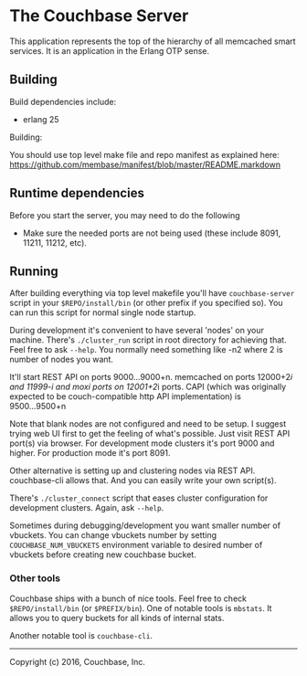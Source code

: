 # The Couchbase Server

This application represents the top of the hierarchy of all memcached
smart services.  It is an application in the Erlang OTP sense.

## Building

Build dependencies include:

* erlang 25

Building:

You should use top level make file and repo manifest as explained
here: https://github.com/membase/manifest/blob/master/README.markdown

## Runtime dependencies

Before you start the server, you may need to do the following
  * Make sure the needed ports are not being used (these include
    8091, 11211, 11212, etc).


## Running

After building everything via top level makefile you'll have
`couchbase-server` script in your `$REPO/install/bin` (or other prefix if
you specified so). You can run this script for normal single node
startup.

During development it's convenient to have several 'nodes' on your
machine. There's `./cluster_run` script in root directory for achieving
that. Feel free to ask `--help`. You normally need something like -n2
where 2 is number of nodes you want.

It'll start REST API on ports 9000...9000+n. memcached on ports
12000+2*i and 11999-i and moxi ports on 12001+2*i ports. CAPI (which
was originally expected to be couch-compatible http API
implementation) is 9500...9500+n

Note that blank nodes are not configured and need to be setup. I
suggest trying web UI first to get the feeling of what's
possible. Just visit REST API port(s) via browser. For development
mode clusters it's port 9000 and higher. For production mode it's port
8091.

Other alternative is setting up and clustering nodes via REST
API. couchbase-cli allows that. And you can easily write your own
script(s).

There's `./cluster_connect` script that eases cluster configuration for
development clusters. Again, ask `--help`.

Sometimes during debugging/development you want smaller number of
vbuckets. You can change vbuckets number by setting
`COUCHBASE_NUM_VBUCKETS` environment variable to desired number of vbuckets
before creating new couchbase bucket.

### Other tools

Couchbase ships with a bunch of nice tools. Feel free to check
`$REPO/install/bin` (or `$PREFIX/bin`). One of notable tools is
`mbstats`. It allows you to query buckets for all kinds of internal
stats.

Another notable tool is `couchbase-cli`.

* * * * *
Copyright (c) 2016, Couchbase, Inc.
